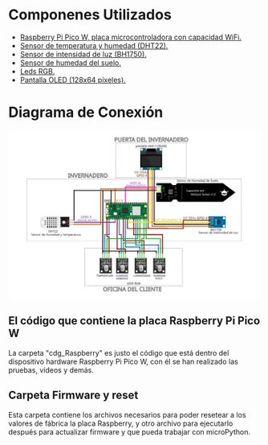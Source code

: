 # Componenes Utilizados

* [Raspberry Pi Pico W, placa microcontroladora con capacidad WiFi.](img/picow-pinout.png)
* [Sensor de temperatura y humedad (DHT22).](img/DHT22.png)
* [Sensor de intensidad de luz (BH1750).](img/BH1750.png)
* [Sensor de humedad del suelo.](img/Sensor_humedad_suelo.png)
* [Leds RGB.](img/leds_rgb.png)
* [Pantalla OLED (128x64 píxeles).](img/oled.png)

# Diagrama de Conexión

![](img/conexiones.png)

## El código que contiene la placa Raspberry Pi Pico W

La carpeta "cdg_Raspberry" es justo el código que está dentro del dispositivo hardware Raspberry Pi Pico W, con él se han realizado las pruebas, vídeos y demás.

## Carpeta Firmware y reset

Esta carpeta contiene los archivos necesarios para poder resetear a los valores de fábrica la placa Raspberry, y otro archivo para ejecutarlo después para actualizar firmware y que pueda trabajar con microPython.
